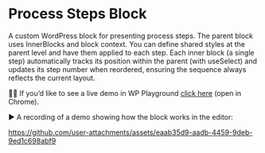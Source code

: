 # Process Steps Block

A custom WordPress block for presenting process steps. The parent block uses InnerBlocks and block context. You can define shared styles at the parent level and have them applied to each step. Each inner block (a single step) automatically tracks its position within the parent (with useSelect) and updates its step number when reordered, ensuring the sequence always reflects the current layout.


🧑‍💻 If you’d like to see a live demo in WP Playground <a href="https://playground.wordpress.net/?import-site=https%3A%2F%2Fraw.githubusercontent.com%2Fmagdalenapaciorek%2Fprocess-steps%2Fmain%2Fdemo%2Fprocess-steps-playground-export.zip&url=%2Fwp-admin%2Fpost.php%3Fpost%3D9%26action%3Dedit" target="_blank">click here</a> (open in Chrome).

▶️ A recording of a demo showing how the block works in the editor:

https://github.com/user-attachments/assets/eaab35d9-aadb-4459-9deb-9ed1c698abf9

